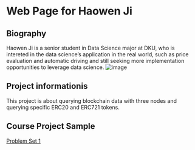# Web Page for Haowen Ji
## Biography
Haowen Ji is a senior student in Data Science major at DKU, who is intereted in the data science’s application in the real world, such as price evaluation and automatic driving and still seeking more implementation opportunities to leverage data science.
![image](https://github.com/Haowen-Ji/stats201-PS1-Haowen/blob/main/Spotlight/Haowen_Ji.jpg)
## Project informationis
This project is about querying blockchain data with three nodes and querying specific ERC20 and ERC721 tokens.
## Course Project Sample
[Problem Set 1](https://github.com/Haowen-Ji/stats201-PS1-Haowen/blob/main/Problem_Set_1/Haowen_Ji_Spring2023_Problem_Set_1_Demo_Ethereum_Blockchain_API.ipynb)
